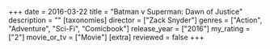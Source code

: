 +++
date = 2016-03-22
title = "Batman v Superman: Dawn of Justice"
description = ""
[taxonomies]
director = ["Zack Snyder"] 
genres = ["Action", "Adventure", "Sci-Fi", "Comicbook"]
release_year = ["2016"]
my_rating = ["2"]
movie_or_tv = ["Movie"]
[extra]
reviewed = false
+++


